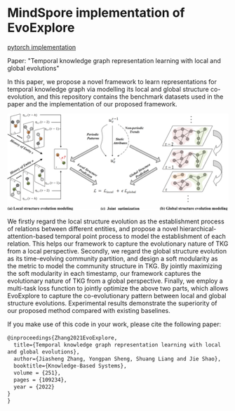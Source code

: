 # MindSpore implementation of EvoExplore

[pytorch implementation](https://github.com/zjs123/EvoExplore)

Paper: "Temporal knowledge graph representation learning with local and global evolutions"

In this paper, we propose a novel framework to learn representations for temporal knowledge graph via modelling its local and global structure co-evolution, and this repository contains the  benchmark datasets used in the paper and the implementation of our proposed framework.

<p align="center"><img src="Evo.PNG"/></p>

We firstly regard the local structure evolution as the establishment process of relations between different entities, and propose a novel hierarchical-attention-based temporal point process to model the establishment of each relation. This helps our framework to capture the evolutionary nature of TKG from a local perspective. Secondly, we regard the global structure evolution as its time-evolving community partition, and design a soft modularity as the metric to model the community structure in TKG. By jointly maximizing the soft modularity in each timestamp, our framework captures the evolutionary nature of TKG from a global perspective. Finally, we employ a multi-task loss function to jointly optimize the above two parts, which allows EvoExplore to capture the co-evolutionary pattern between local and global structure evolutions. Experimental results demonstrate the superiority of our proposed method compared with existing baselines.

If you make use of this code in your work, please cite the following paper:

```
@inproceedings{Zhang2021EvoExplore,
  title={Temporal knowledge graph representation learning with local and global evolutions},
  author={Jiasheng Zhang, Yongpan Sheng, Shuang Liang and Jie Shao},
  booktitle={Knowledge-Based Systems},
  volume = {251},
  pages = {109234},
  year = {2022}
}
}
```
